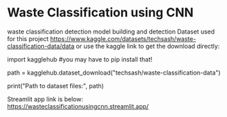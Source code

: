 # Waste Classification using CNN
waste classification detection model building and detection
Dataset used for this project https://www.kaggle.com/datasets/techsash/waste-classification-data/data
or use the kaggle link to get the download directly:

import kagglehub #you may have to pip install that!

path = kagglehub.dataset_download("techsash/waste-classification-data")

print("Path to dataset files:", path)

Streamlit app link is below:
https://wasteclassificationusingcnn.streamlit.app/
